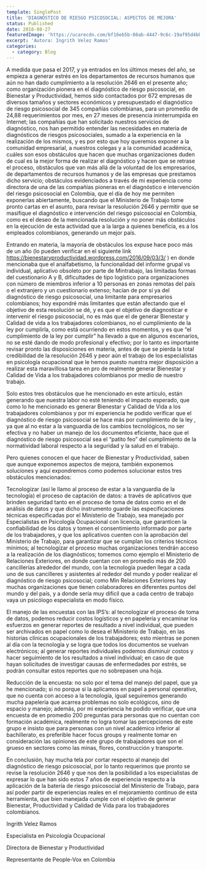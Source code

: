 ```yaml
---
template: SinglePost
title: 'DIAGNÓSTICO DE RIESGO PSICOSOCIAL: ASPECTOS DE MEJORA'
status: Published
date: 2018-08-27
featuredImage: 'https://ucarecdn.com/bf16eb5b-08ab-4447-9c6c-19af95d4bbc0/'
excerpt: 'Autora: Ingrith Velez Ramos'
categories:
  - category: Blog
---
```


A medida que pasa el 2017, y ya entrados en los últimos meses del año, se empieza a generar estrés en los departamentos de recursos humanos que aún no han dado cumplimiento a la resolución 2646 en el presente año; como organización pionera en el diagnóstico de riesgo psicosocial, en Bienestar y Productividad, hemos sido contactados por 672 empresas de diversos tamaños y sectores económicos y presupuestado el diagnóstico de riesgo psicosocial de 345 compañías colombianas, para un promedio de 24,88 requerimientos por mes, en 27 meses de presencia ininterrumpida en Internet; las compañías que han solicitado nuestros servicios de diagnóstico, nos han permitido entender las necesidades en materia de diagnósticos de riesgos psicosociales, sumado a la experiencia en la realización de los mismos, y es por esto que hoy queremos exponer a la comunidad empresarial, a nuestros colegas y a la comunidad académica, cuáles son esos obstáculos que hacen que muchas organizaciones duden de cual es la mejor forma de realizar el diagnóstico y hacen que se retrase el proceso, obstáculos que van más allá de la voluntad de los empresarios, de departamentos de recursos humanos y de las empresas que prestamos dicho servicio; obstáculos evidenciados a través de mi experiencia como directora de una de las compañías pioneras en el diagnóstico e intervención del riesgo psicosocial en Colombia, que el día de hoy me permiten exponerlas abiertamente, buscando que el Ministerio de Trabajo tome pronto cartas en el asunto, para revisar la resolución 2646 y permitir que se masifique el diagnóstico e intervención del riesgo psicosocial en Colombia, como es el deseo de la mencionada resolución y no poner más obstáculos en la ejecución de esta actividad que a la larga a quienes beneficia, es a los empleados colombianos, generando un mejor país.

Entrando en materia, la mayoría de obstáculos los expuse hace poco más de un año (lo pueden verificar en el siguiente link https://bienestaryproductividad.wordpress.com/2016/09/03/3/ ) en donde mencionaba que el analfabetismo, la funcionalidad del informe grupal vs individual, aplicativo obsoleto por parte de Mintrabajo, las limitadas formas del cuestionario A y B, dificultades de tipo logístico para organizaciones con número de miembros inferior a 10 personas en zonas remotas del país o el extranjero y un cuestionario extenso; hacían de por sí ya del diagnóstico de riesgo psicosocial, una limitante para empresarios colombianos; hoy expondré más limitantes que están afectando que el objetivo de esta resolución se dé, y es que el objetivo de diagnosticar e intervenir el riesgo psicosocial, no es más que el de generar Bienestar y Calidad de vida a los trabajadores colombianos, no el cumplimiento de la ley por cumplirla, como está ocurriendo en estos momentos, y es que “el cumplimiento de la ley por cumplir” ha llevado a que en algunos escenarios, no se esté dando de modo profesional y efectivo; por lo tanto es importante revisar pronto las disposiciones en materia, antes de que se pierda la total credibilidad de la resolución 2646 y peor aún el trabajo de los especialistas en psicología ocupacional que le hemos puesto nuestra mejor disposición a realizar esta maravillosa tarea en pro de realmente generar Bienestar y Calidad de Vida a los trabajadores colombianos por medio de nuestro trabajo.

Solo estos tres obstáculos que he mencionado en este artículo, están generando que nuestra labor no esté teniendo el impacto esperado, que como lo he mencionado es generar Bienestar y Calidad de Vida a los trabajadores colombianos y por mi experiencia he podido verificar que el diagnóstico de riesgo psicosocial se hace más por cumplimiento de la ley , ya que al no estar a la vanguardia de los cambios tecnológicos, no ser efectiva y no haber un manejo de los documentos eficiente, hace que el diagnóstico de riesgo psicosocial sea el “patito feo” del cumplimiento de la normatividad laboral respecto a la seguridad y la salud en el trabajo.

Pero quienes conocen el que hacer de Bienestar y Productividad, saben que aunque exponemos aspectos de mejora, también exponemos soluciones y aquí expondremos como podemos solucionar estos tres obstáculos mencionados:

Tecnologizar (así le llamo al proceso de estar a la vanguardia de la tecnología) el proceso de captación de datos: a través de aplicativos que brinden seguridad tanto en el proceso de toma de datos como en el de análisis de datos y que dicho instrumento guarde las especificaciones técnicas especificadas por el Ministerio de Trabajo, sea manejado por Especialistas en Psicología Ocupacional con licencia, que garanticen la confiabilidad de los datos y tomen el consentimiento informado por parte de los trabajadores, y que los aplicativos cuenten con la aprobación del Ministerio de Trabajo, para garantizar que se cumplan los criterios técnicos mínimos; al tecnologizar el proceso muchas organizaciones tendrán acceso a la realización de los diagnósticos; tomemos como ejemplo el Ministerio de Relaciones Exteriores, en donde cuentan con en promedio más de 200 cancillerías alrededor del mundo, con la tecnología pueden llegar a cada uno de sus cancilleres y asistentes al rededor del mundo y poder realizar el diagnóstico de riesgo psicosocial; como Min Relaciones Exteriores hay muchas organizaciones que tienen colaboradores en diferentes puntos del mundo y del país, y a donde sería muy difícil que a cada centro de trabajo vaya un psicólogo especialista en modo físico.

El manejo de las encuestas con las IPS’s: al tecnologizar el proceso de toma de datos, podemos reducir costos logísticos y en papelería y encaminar los esfuerzos en generar reportes de resultado a nivel individual, que pueden ser archivados en papel como lo desea el Ministerio de Trabajo, en las historias clínicas ocupacionales de los trabajadores; esto mientras se ponen al día con la tecnología y se logra que todos los documentos se vuelvan electrónicos; al generar reportes individuales podemos disminuir costos y hacer seguimiento de los resultados a nivel individual; en caso de que hayan solicitudes de investigar causas de enfermedades por estrés, se podrán consultar estos reportes que no sobrepasen una hoja.

Reducción de la encuesta: no solo por el tema del manejo del papel, que ya he mencionado; si no porque si la aplicamos en papel a personal operativo, que no cuenta con acceso a la tecnología, igual seguiremos generando mucha papelería que acarrea problemas no solo ecológicos, sino de espacio y manejo; además, por mi experiencia he podido verificar, que una encuesta de en promedio 200 preguntas para personas que no cuentan con formación académica, realmente no logra tomar las percepciones de este grupo e insisto que para personas con un nivel académico inferior al bachillerato, es preferible hacer focus groups y realmente tomar en consideración las opiniones de este grupo de trabajadores que son el grueso en sectores como las minas, flores, construcción y transporte.

En conclusión, hay mucha tela por cortar respecto al manejo del diagnóstico de riesgo psicosocial, por lo tanto requerimos que pronto se revise la resolución 2646 y que nos den la posibilidad a los especialistas de expresar lo que han sido estos 7 años de experiencia respecto a la aplicación de la batería de riesgo psicosocial del Ministerio de Trabajo, para así poder partir de experiencias reales en el mejoramiento continuo de esta herramienta, que bien manejada cumple con el objetivo de generar Bienestar, Productividad y Calidad de Vida para los trabajadores colombianos.

Ingrith Velez Ramos

Especialista en Psicología Ocupacional

Directora de Bienestar y Productividad

Representante de People-Vox en Colombia
